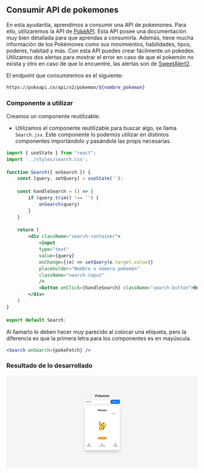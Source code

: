 
## Consumir API de pokemones

En esta ayudantía, aprendimos a consumir una API de pokemones. Para ello, utilizaremos la API de [PokéAPI](https://pokeapi.co/). Esta API posee una documentación muy bien detallada para que aprendas a consumirla. Además, tiene mucha información de los Pokémones como sus movimientos, habilidades, tipos, poderes, habitad y más. Con esta API puedes crear fácilmente un pokedex. Utilizamos dos alertas para mostrar el error en caso de que el pokemón no exista y otro en caso de que lo encuentre, las alertas son de [SweetAlert2](https://sweetalert2.github.io/).

El endpoint que consumiremos es el siguiente:

```bash
https://pokeapi.co/api/v2/pokemon/${nombre_pokemon}
```

### Componente a utilizar

Creamos un componente reutilizable:

- Utilizamos el componente reutilizable para buscar algo, se llama `Search.jsx`. Este componente lo podemos utilizar en distintos componentes importándolo y pasándole las props necesarias.

```jsx
import { useState } from "react";
import '../styles/search.css';

function Search({ onSearch }) {
    const [query, setQuery] = useState('');

    const handleSearch = () => {
        if (query.trim() !== '') {
            onSearch(query)
        }
    }

    return (
        <div className="search-container">
            <input 
            type="text"
            value={query}
            onChange={(e) => setQuery(e.target.value)}
            placeholder="Nombre o número pokemón"
            className="search-input"
            />
            <button onClick={handleSearch} className="search-button">Buscar</button>
        </div>
    )
}

export default Search;
```

Al llamarlo lo deben hacer muy parecido al colocar una etiqueta, pero la diferencia es que la primera letra para los componentes es en mayúscula.

```jsx
<Search onSearch={pokeFetch} />
```

### Resultado de lo desarrollado

![poke.png](../images/poke.png)